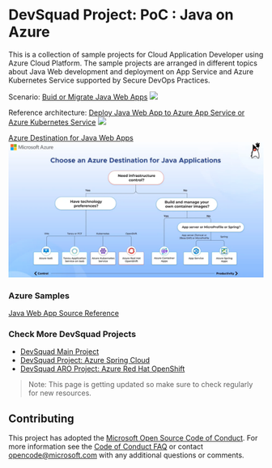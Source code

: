# DevSquad Project: PoC : Java on Azure

This is a collection of sample projects for Cloud Application Developer using Azure Cloud Platform. The sample projects are arranged in different topics about Java Web development and deployment on App Service and Azure Kubernetes Service supported by Secure DevOps Practices.

Scenario: [Buid or Migrate Java Web Apps](https://docs.microsoft.com/en-us/learn/modules/intro-to-java-azure/5-deployment-opportunities)
![](https://docs.microsoft.com/en-us/learn/modules/intro-to-java-azure/media/5-java-on-azure-info-graphic.jpg)

Reference architecture: [Deploy Java Web App to Azure App Service or Azure Kubernetes Service](https://docs.microsoft.com/en-us/learn/modules/migrate-java-app-azure-app-service/2-migrate-app-containerization-overview)
![](https://docs.microsoft.com/en-us/learn/modules/migrate-java-app-azure-app-service/media/process-overview.png)

[Azure Destination for Java Web Apps](https://docs.microsoft.com/en-us/learn/modules/java-target-destinations/)
![](./images/Destinations_x_JavaWebApps.png)

### Azure Samples
[Java Web App Source Reference](https://github.com/Azure-Samples/containerize-and-deploy-Java-app-to-Azure)

### Check More DevSquad Projects
* [DevSquad Main Project](https://github.com/microsoft/fast-prototyping)
* [DevSquad Project: Azure Spring Cloud](https://github.com/oaviles/hello_springcloud)
* [DevSquad ARO Project: Azure Red Hat OpenShift](https://github.com/oaviles/hello_ARO)

> Note: This page is getting updated so make sure to check regularly for new resources.

## Contributing

This project has adopted the [Microsoft Open Source Code of Conduct](https://opensource.microsoft.com/codeofconduct/). For more information see the [Code of Conduct FAQ](https://opensource.microsoft.com/codeofconduct/faq/) or contact [opencode@microsoft.com](mailto:opencode@microsoft.com) with any additional questions or comments.
